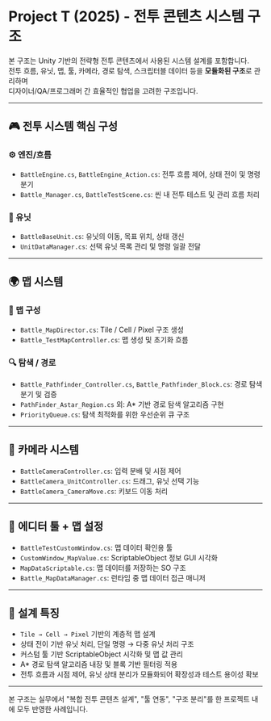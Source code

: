# Project T (2025) - 전투 콘텐츠 시스템 구조

본 구조는 Unity 기반의 전략형 전투 콘텐츠에서 사용된 시스템 설계를 포함합니다.  
전투 흐름, 유닛, 맵, 툴, 카메라, 경로 탐색, 스크립터블 데이터 등을 **모듈화된 구조**로 관리하며  
디자이너/QA/프로그래머 간 효율적인 협업을 고려한 구조입니다.

---

## 🎮 전투 시스템 핵심 구성

### ⚙️ 엔진/흐름
- `BattleEngine.cs`, `BattleEngine_Action.cs`: 전투 흐름 제어, 상태 전이 및 명령 분기
- `Battle_Manager.cs`, `BattleTestScene.cs`: 씬 내 전투 테스트 및 관리 흐름 처리

### 👤 유닛
- `BattleBaseUnit.cs`: 유닛의 이동, 목표 위치, 상태 갱신
- `UnitDataManager.cs`: 선택 유닛 목록 관리 및 명령 일괄 전달

---

## 🌍 맵 시스템

### 🧩 맵 구성
- `Battle_MapDirector.cs`: Tile / Cell / Pixel 구조 생성
- `Battle_TestMapController.cs`: 맵 생성 및 초기화 흐름

### 🔍 탐색 / 경로
- `Battle_Pathfinder_Controller.cs`, `Battle_Pathfinder_Block.cs`: 경로 탐색 분기 및 검증
- `PathFinder_Astar_Region.cs` 외: A* 기반 경로 탐색 알고리즘 구현
- `PriorityQueue.cs`: 탐색 최적화를 위한 우선순위 큐 구조

---

## 🎥 카메라 시스템

- `BattleCameraController.cs`: 입력 분배 및 시점 제어
- `BattleCamera_UnitController.cs`: 드래그, 유닛 선택 기능
- `BattleCamera_CameraMove.cs`: 키보드 이동 처리

---

## 🧰 에디터 툴 + 맵 설정

- `BattleTestCustomWindow.cs`: 맵 데이터 확인용 툴
- `CustomWindow_MapValue.cs`: ScriptableObject 정보 GUI 시각화
- `MapDataScriptable.cs`: 맵 데이터를 저장하는 SO 구조
- `Battle_MapDataManager.cs`: 런타임 중 맵 데이터 접근 매니저

---

## 🧠 설계 특징

- `Tile → Cell → Pixel` 기반의 계층적 맵 설계
- 상태 전이 기반 유닛 처리, 단일 명령 → 다중 유닛 처리 구조
- 커스텀 툴 기반 ScriptableObject 시각화 및 맵 값 관리
- A* 경로 탐색 알고리즘 내장 및 블록 기반 필터링 적용
- 전투 흐름과 시점 제어, 유닛 상태 분리가 모듈화되어 확장성과 테스트 용이성 확보

---

본 구조는 실무에서 "복합 전투 콘텐츠 설계", "툴 연동", "구조 분리"를 한 프로젝트 내에 모두 반영한 사례입니다.
